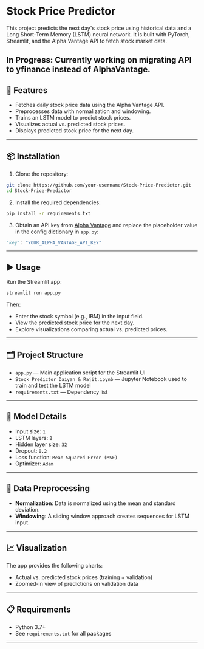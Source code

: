 # Stock Price Predictor

This project predicts the next day's stock price using historical data and a Long Short-Term Memory (LSTM) neural network. It is built with PyTorch, Streamlit, and the Alpha Vantage API to fetch stock market data.

In Progress: Currently working on migrating API to yfinance instead of AlphaVantage. 
---

## 🚀 Features

- Fetches daily stock price data using the Alpha Vantage API.
- Preprocesses data with normalization and windowing.
- Trains an LSTM model to predict stock prices.
- Visualizes actual vs. predicted stock prices.
- Displays predicted stock price for the next day.

---

## 📦 Installation

1. Clone the repository:

```bash
git clone https://github.com/your-username/Stock-Price-Predictor.git
cd Stock-Price-Predictor
```

2. Install the required dependencies:

```bash
pip install -r requirements.txt
```

3. Obtain an API key from [Alpha Vantage](https://www.alphavantage.co/support/#api-key) and replace the placeholder value in the config dictionary in `app.py`:

```python
"key": "YOUR_ALPHA_VANTAGE_API_KEY"
```

---

## ▶️ Usage

Run the Streamlit app:

```bash
streamlit run app.py
```

Then:
- Enter the stock symbol (e.g., IBM) in the input field.
- View the predicted stock price for the next day.
- Explore visualizations comparing actual vs. predicted prices.

---

## 🗂 Project Structure

- `app.py` — Main application script for the Streamlit UI
- `Stock_Predictor_Daiyan_&_Rajit.ipynb` — Jupyter Notebook used to train and test the LSTM model
- `requirements.txt` — Dependency list

---

## 🧠 Model Details

- Input size: `1`
- LSTM layers: `2`
- Hidden layer size: `32`
- Dropout: `0.2`
- Loss function: `Mean Squared Error (MSE)`
- Optimizer: `Adam`

---

## 🧹 Data Preprocessing

- **Normalization**: Data is normalized using the mean and standard deviation.
- **Windowing**: A sliding window approach creates sequences for LSTM input.

---

## 📈 Visualization

The app provides the following charts:
- Actual vs. predicted stock prices (training + validation)
- Zoomed-in view of predictions on validation data

---

## 📋 Requirements

- Python 3.7+
- See `requirements.txt` for all packages

---


